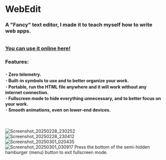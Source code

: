 # WebEdit
<h3>A "Fancy" text editor, I made it to teach myself how to write web apps.<br><br>

[You can use it online here!](https://greenputer.github.io/WebEdit/)<br></h3>
<h3>Features:</h3>
<h4>･ Zero telemetry.<br>
･ Built-in symbols to use and to better organize your work.<br>
･ Portable, run the HTML file anywhere and it will work without any internet connection. <br>
･ Fullscreen mode to hide everything unnecessary, and to better focus on your work. <br>
･ Smooth animations, even on lower-end devices.</h4><br>

![Screenshot_20250228_230252](https://github.com/user-attachments/assets/6971c433-947f-4e13-b558-03f323156531)<br>
![Screenshot_20250228_230412](https://github.com/user-attachments/assets/accb16cb-94c8-4d54-8451-21c4408e6c93)<br>
![Screenshot_20250301_020435](https://github.com/user-attachments/assets/7eeb4135-08c8-4be1-86be-e3a62bc67a98)<br>
![Screenshot_20250301_030917](https://github.com/user-attachments/assets/8caf5474-b707-4242-9565-87b6db3cf00e)
Press the bottom of the semi-hidden hamburger (menu) button to exit fullscreen mode.

